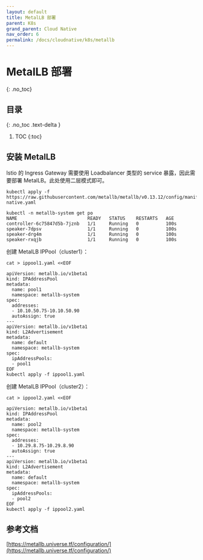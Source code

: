 ```yaml
---
layout: default
title: MetalLB 部署
parent: K8s
grand_parent: Cloud Native
nav_order: 6
permalink: /docs/cloudnative/k8s/metallb
---
```


# MetalLB 部署

{: .no_toc}

## 目录

{: .no_toc .text-delta }


1. TOC
{:toc}

## 安装 MetalLB

Istio 的 Ingress Gateway 需要使用 Loadbalancer 类型的 service 暴露，因此需要部署 MetalLB。此处使用二层模式即可。

```
kubectl apply -f https://raw.githubusercontent.com/metallb/metallb/v0.13.12/config/manifests/metallb-native.yaml
```

```shell
kubectl -n metallb-system get po
NAME                          READY   STATUS    RESTARTS   AGE
controller-6c75847d5b-7jznb   1/1     Running   0          100s
speaker-7dpsv                 1/1     Running   0          100s
speaker-drg4m                 1/1     Running   0          100s
speaker-rxqjb                 1/1     Running   0          100s
```

创建 MetalLB IPPool（cluster1）：

```shell
cat > ippool1.yaml <<EOF

apiVersion: metallb.io/v1beta1
kind: IPAddressPool
metadata:
  name: pool1
  namespace: metallb-system
spec:
  addresses:
  - 10.10.50.75-10.10.50.90
  autoAssign: true
---
apiVersion: metallb.io/v1beta1
kind: L2Advertisement
metadata:
  name: default
  namespace: metallb-system
spec:
  ipAddressPools:
  - pool1
EOF
kubectl apply -f ippool1.yaml
```

创建 MetalLB IPPool（cluster2）：

```shell
cat > ippool2.yaml <<EOF

apiVersion: metallb.io/v1beta1
kind: IPAddressPool
metadata:
  name: pool2
  namespace: metallb-system
spec:
  addresses:
  - 10.29.8.75-10.29.8.90
  autoAssign: true
---
apiVersion: metallb.io/v1beta1
kind: L2Advertisement
metadata:
  name: default
  namespace: metallb-system
spec:
  ipAddressPools:
  - pool2
EOF
kubectl apply -f ippool2.yaml
```

## 参考文档

[https://metallb.universe.tf/configuration/](https://metallb.universe.tf/configuration/)

